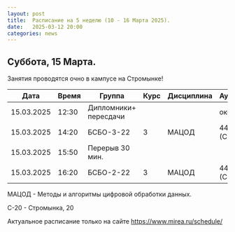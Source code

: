 ```yaml
---
layout: post
title:  Расписание на 5 неделю (10 - 16 Марта 2025).
date:   2025-03-12 20:00
categories: news
---
```


## Суббота, 15 Марта.

Занятия проводятся очно в кампусе на Стромынке!

| Дата          | Время   | Группа               | Курс | Дисциплина  | Аудитория  | Материалы |
| ------------- | ------- | -------------------- | ---- | ----------- | ---------- | --------- |
|15.03.2025     |12:30    |Дипломники+ пересдачи |      |             |около 350   |           |
|15.03.2025     |14:20    |БСБО-3-22             |   3  |МАЦОД        |  446 (С-20)|           |
|15.03.2025     |15:50    |Перерыв 30 мин.       |      |             |            |           |
|15.03.2025     |16:20    |БСБО-2-22             |   3  |МАЦОД        |  446 (С-20)|           |

МАЦОД - Методы и алгоритмы цифровой обработки данных.

С-20 - Стромынка, 20

Актуальное расписание только на сайте https://www.mirea.ru/schedule/


